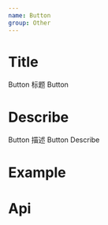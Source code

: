 ```yaml
---
name: Button
group: Other
---
```


# Title

Button 标题
Button

# Describe

Button 描述
Button Describe

# Example

<code src="./__example__/s-001-base.tsx"></code>
<code src="./__example__/s-002-disabled.tsx"></code>
<code src="./__example__/s-003-text.tsx"></code>

# Api
